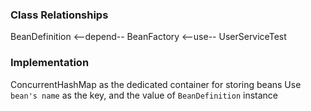 ### Class Relationships
BeanDefinition <--depend-- BeanFactory <--use-- UserServiceTest

### Implementation
ConcurrentHashMap as the dedicated container for storing beans
Use `bean's name` as the key, and the value of `BeanDefinition` instance 